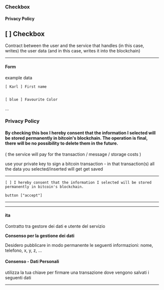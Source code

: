 ### Checkbox 
#### Privacy Policy

## [ ] Checkbox 

Contract between the user and the service that handles (in this case, writes) the user data (and in this case, writes it into the blockchain)

---

#### Form

example data

    [ Karl ] First name


    [ blue ] Favourite Color 

...

### Privacy Policy

#### **By checking this box I hereby consent that the information I selected will be stored permanently in bitcoin's blockchain. The operation is final, there will be no possibility to delete them in the future.**


( the service will pay for the transaction / message / storage costs ) 

use your private key to sign a bitcoin transaction - in that transaction(s) all the data you selected/inserted will get get saved

---
    
    [ ] I hereby consent that the information I selected will be stored permanently in bitcoin's blockchain. 

    button ["accept"]

---

---

#### ita

Contratto tra gestore dei dati e utente del servizio 

**Consenso per la gestione dei dati**

Desidero pubblicare in modo permanente le seguenti informazioni: nome, telefono, x, y, z, ... 

#### Consenso - Dati Personali

utilizza la tua chiave per firmare una transazione dove vengono salvati i seguenti dati


---


